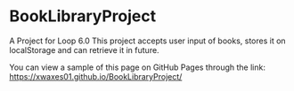 # BookLibraryProject
A Project for Loop 6.0
 This project accepts user input of books, stores it on localStorage and can retrieve it in future.
 
 You can view a sample of this page on GitHub Pages through the link: https://xwaxes01.github.io/BookLibraryProject/
